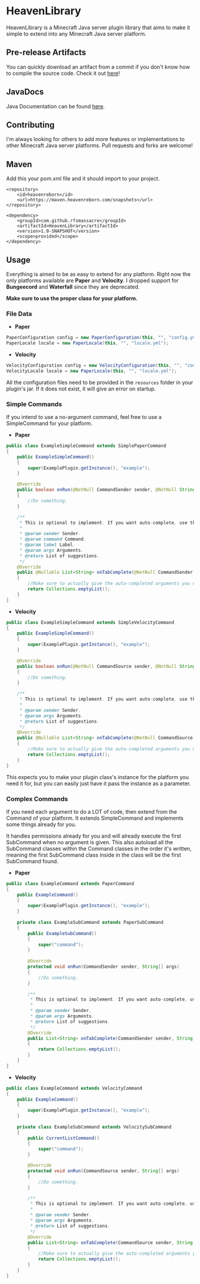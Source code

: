 # HeavenLibrary
HeavenLibrary is a Minecraft Java server plugin library that aims to make it simple to extend into any Minecraft Java server platform.

## Pre-release Artifacts
You can quickly download an artifact from a commit if you don't know how to compile the source code. Check it out [here](https://github.com/RFSMassacre/HeavenLibrary/actions/workflows/maven-publish.yml?query=branch%3Amaster+is%3Asuccess)!

## JavaDocs
Java Documentation can be found [here](https://maven.heavenreborn.com/javadoc/snapshots/com/github/rfsmassacre/HeavenLibrary/1.0-SNAPSHOT).

## Contributing
I'm always looking for others to add more features or implementations to other Minecraft Java server platforms. Pull requests and forks are welcome!

## Maven
Add this your pom.xml file and it should import to your project.
```POM
<repository>
    <id>heavenreborn</id>
    <url>https://maven.heavenreborn.com/snapshots</url>
</repository>

<dependency>
    <groupId>com.github.rfsmassacre</groupId>
    <artifactId>HeavenLibrary</artifactId>
    <version>1.0-SNAPSHOT</version>
    <scope>provided</scope>
</dependency>
```

## Usage
Everything is aimed to be as easy to extend for any platform. Right now the only platforms available are **Paper** and **Velocity**. I dropped support for **Bungeecord** and **Waterfall** since they are deprecated.

**Make sure to use the proper class for your platform.**

### File Data
- **Paper**
```Java
PaperConfiguration config = new PaperConfiguration(this, "", "config.yml");
PaperLocale locale = new PaperLocale(this, "", "locale.yml");
```
- **Velocity**
```Java
VelocityConfiguration config = new VelocityConfiguration(this, "", "config.yml");
VelocityLocale locale = new PaperLocale(this, "", "locale.yml");
```
All the configuration files need to be provided in the `resources` folder in your plugin's jar. If it does not exist, it will give an error on startup.

### Simple Commands
If you intend to use a no-argument command, feel free to use a SimpleCommand for your platform.
- **Paper**
```Java
public class ExampleSimpleCommand extends SimplePaperCommand
{
    public ExampleSimpleCommand()
    {
        super(ExamplePlugin.getInstance(), "example");
    }

    @Override
    public boolean onRun(@NotNull CommandSender sender, @NotNull String... args)
    {
        //Do something.
    }

    /**
     * This is optional to implement. If you want auto-complete, use this 
     * 
     * @param sender Sender.
     * @param command Command.
     * @param label Label.
     * @param args Arguments.
     * @return List of suggestions.
     */
    @Override
    public @Nullable List<String> onTabComplete(@NotNull CommandSender sender, @NotNull Command command, @NotNull String label, @NotNull String... args)
    {
        //Make sure to actually give the auto-completed arguments you need.
        return Collections.emptyList();
    }
}
```
- **Velocity**

```Java
public class ExampleSimpleCommand extends SimpleVelocityCommand
{
    public ExampleSimpleCommand()
    {
        super(ExamplePlugin.getInstance(), "example");
    }

    @Override
    public boolean onRun(@NotNull CommandSource sender, @NotNull String... args)
    {
        //Do something.
    }

    /**
     * This is optional to implement. If you want auto-complete, use this 
     *
     * @param sender Sender.
     * @param args Arguments.
     * @return List of suggestions.
     */
    @Override
    public @Nullable List<String> onTabComplete(@NotNull CommandSource sender, @NotNull String... args)
    {
        //Make sure to actually give the auto-completed arguments you need.
        return Collections.emptyList();
    }
}
```
This expects you to make your plugin class's instance for the platform you need it for, but you can easily just have it pass the instance as a parameter.

### Complex Commands
If you need each argument to do a LOT of code, then extend from the Command of your platform. It extends SimpleCommand and implements some things already for you.

It handles permissions already for you and will already execute the first SubCommand when no argument is given.
This also autoload all the SubCommand classes within the Command classes in the order it's written, meaning the first SubCommand class inside in the class will be the first SubCommand found.
- **Paper**
```Java
public class ExampleCommand extends PaperCommand
{
    public ExampleCommand()
    {
        super(ExamplePlugin.getInstance(), "example");
    }
    
    private class ExampleSubCommand extends PaperSubCommand
    {
        public ExampleSubCommand()
        {
            super("command");
        }
        
        @Override
        protected void onRun(CommandSender sender, String[] args)
        {
            //Do something.
        }

        /**
         * This is optional to implement. If you want auto-complete, use this 
         *
         * @param sender Sender.
         * @param args Arguments.
         * @return List of suggestions.
         */
        @Override
        public List<String> onTabComplete(CommandSender sender, String... args)
        {
            return Collections.emptyList();
        }
    }
}
```
- **Velocity**
```Java
public class ExampleCommand extends VelocityCommand
{
    public ExampleCommand()
    {
        super(ExamplePlugin.getInstance(), "example");
    }
    
    private class ExampleSubCommand extends VelocitySubCommand
    {
        public CurrentListCommand()
        {
            super("command");
        }

        @Override
        protected void onRun(CommandSource sender, String[] args)
        {
            //Do something.
        }

        /**
         * This is optional to implement. If you want auto-complete, use this 
         *
         * @param sender Sender.
         * @param args Arguments.
         * @return List of suggestions.
         */
        @Override
        public List<String> onTabComplete(CommandSource sender, String[] args)
        {
            //Make sure to actually give the auto-completed arguments you need.
            return Collections.emptyList();
        }
    }
}
```